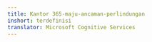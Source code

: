 ```yaml
---
title: Kantor 365-maju-ancaman-perlindungan
inshort: terdefinisi
translator: Microsoft Cognitive Services
---
```




